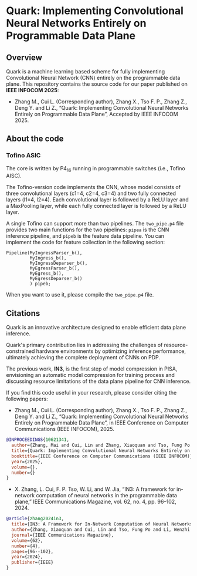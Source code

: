 # Quark: Implementing Convolutional Neural Networks Entirely on Programmable Data Plane

## Overview
Quark is a machine learning based scheme for fully implementing Convolutional Neural Network (CNN) entirely on the programmable data plane. This repository contains the source code for our paper published on **IEEE INFOCOM 2025**:  

* Zhang M., Cui L. (Corresponding author), Zhang X., Tso F. P., Zhang Z., Deng Y. and Li Z., “Quark: Implementing Convolutional Neural Networks Entirely on Programmable Data Plane”, Accepted by IEEE INFOCOM 2025.

## About the code


### Tofino ASIC

The core is written by P4<sub>16</sub> running in programmable switches (i.e., Tofino AISC).

The Tofino-version code implements the CNN, whose model consists of three convolutional layers (c1=4, c2=4, c3=4) and two fully connected layers (l1=4, l2=4). Each convolutional layer is followed by a ReLU layer and a MaxPooling layer, while each fully connected layer is followed by a ReLU layer.

A single Tofino can support more than two pipelines. The `two_pipe.p4` file provides two main functions for the two pipelines: `pipea` is the CNN inference pipeline, and `pipeb` is the feature data pipeline. You can implement the code for feature collection in the following section:

```
Pipeline(MyIngressParser_b(),
         MyIngress_b(),
         MyIngressDeparser_b(),
         MyEgressParser_b(),
         MyEgress_b(),
         MyEgressDeparser_b()
         ) pipeb;
```

When you want to use it, please compile the `two_pipe.p4` file.

## Citations

Quark is an innovative architecture designed to enable efficient data plane inference. 

Quark's primary contribution lies in addressing the challenges of resource-constrained hardware environments by optimizing inference performance, ultimately achieving the complete deployment of CNNs on PDP.

The previous work, **IN3**, is the first step of model compression in PISA, envisioning an automatic model compression for training process and discussing resource limitations of the data plane pipeline for CNN inference.

 If you find this code useful in your research, please consider citing the following papers:

* Zhang M., Cui L. (Corresponding author), Zhang X., Tso F. P., Zhang Z., Deng Y. and Li Z., “Quark: Implementing Convolutional Neural Networks Entirely on Programmable Data Plane”, in IEEE Conference on Computer Communications (IEEE INFOCOM), 2025.
```bibtex
@INPROCEEDINGS{10621341,
  author={Zhang, Mai and Cui, Lin and Zhang, Xiaoquan and Tso, Fung Po and Zhang, Zhen and Deng, Yuhui and Li, Zhetao},
  title={Quark: Implementing Convolutional Neural Networks Entirely on Programmable Data Plane},
  booktitle={IEEE Conference on Computer Communications (IEEE INFOCOM)},
  year={2025},
  volume={},
  number={}
}
```

* X. Zhang, L. Cui, F. P. Tso, W. Li, and W. Jia, “IN3: A framework for in-network computation of neural networks in the programmable data plane,” IEEE Communications Magazine, vol. 62, no. 4, pp. 96–102, 2024.
```bibtex
@article{zhang2024in3,
  title={IN3: A Framework for In-Network Computation of Neural Networks in the Programmable Data Plane},
  author={Zhang, Xiaoquan and Cui, Lin and Tso, Fung Po and Li, Wenzhi and Jia, Weijia},
  journal={IEEE Communications Magazine},
  volume={62},
  number={4},
  pages={96--102},
  year={2024},
  publisher={IEEE}
}
```
